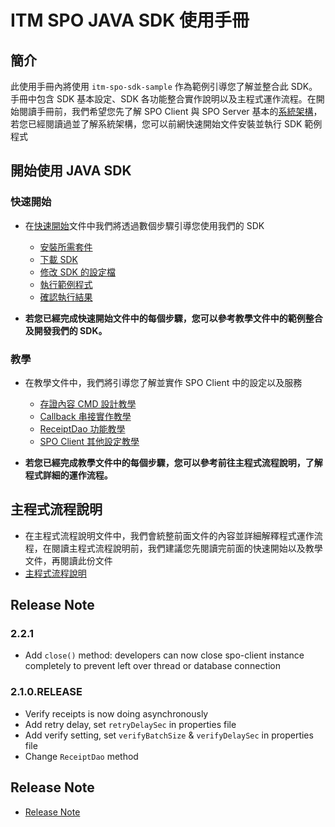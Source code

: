 # ITM SPO JAVA SDK 使用手冊

## 簡介

此使用手冊內將使用 `itm-spo-sdk-sample` 作為範例引導您了解並整合此 SDK。手冊中包含 SDK 基本設定、SDK 各功能整合實作說明以及主程式運作流程。在開始閱讀手冊前，我們希望您先了解 SPO Client 與 SPO Server 基本的[系統架構](https://github.com/itrustmachines/itm-spo-sdk-doc)，若您已經閱讀過並了解系統架構，您可以前網快速開始文件安裝並執行 SDK 範例程式

## 開始使用 JAVA SDK

### 快速開始

- 在[快速開始](./doc/quick_start_zh.md)文件中我們將透過數個步驟引導您使用我們的 SDK
  - [安裝所需套件](./doc/quick_start_zh.md#1-安裝所需套件)
  - [下載 SDK](./doc/quick_start_zh.md#2-下載-sdk)
  - [修改 SDK 的設定檔](./doc/quick_start_zh.md#3-修改-sdk-設定檔)
  - [執行範例程式](./doc/quick_start_zh.md#4-執行範例程式)
  - [確認執行結果](./doc/quick_start_zh.md#5-確認執行結果)

- **若您已經完成快速開始文件中的每個步驟，您可以參考教學文件中的範例整合及開發我們的 SDK。**

### 教學

- 在教學文件中，我們將引導您了解並實作 SPO Client 中的設定以及服務
  - [存證內容 CMD 設計教學](./doc/cmd_zh.md)
  - [Callback 串接實作教學](./doc/callback_zh.md)
  - [ReceiptDao 功能教學](./doc/receiptDao_zh.md)
  - [SPO Client 其他設定教學](./doc/other_setting_zh.md)

- **若您已經完成教學文件中的每個步驟，您可以參考前往主程式流程說明，了解程式詳細的運作流程。**

## 主程式流程說明

- 在主程式流程說明文件中，我們會統整前面文件的內容並詳細解釋程式運作流程，在閱讀主程式流程說明前，我們建議您先閱讀完前面的快速開始以及教學文件，再閱讀此份文件
- [主程式流程說明](./doc/summary_zh.md)

## Release Note

### 2.2.1

- Add `close()` method: developers can now close spo-client instance completely to prevent left over thread or database connection

### 2.1.0.RELEASE

- Verify receipts is now doing asynchronously
- Add retry delay, set `retryDelaySec` in properties file
- Add verify setting, set `verifyBatchSize` & `verifyDelaySec` in properties file
- Change `ReceiptDao` method

## Release Note
- [Release Note](./doc/release_note.md)